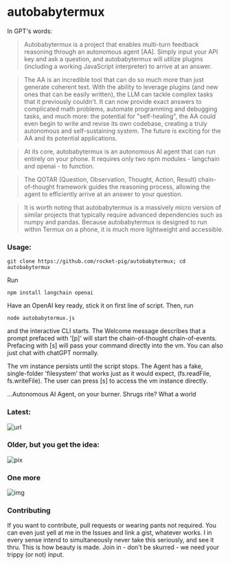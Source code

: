 # autobabytermux

In GPT's words:

>Autobabytermux is a project that enables multi-turn feedback reasoning through an autonomous agent [AA]. Simply input your API key and ask a question, and autobabytermux will utilize plugins (including a working JavaScript interpreter) to arrive at an answer. 

>The AA is an incredible tool that can do so much more than just generate coherent text. With the ability to leverage plugins (and new ones that can be easily written), the LLM can tackle complex tasks that it previously couldn't. It can now provide exact answers to complicated math problems, automate programming and debugging tasks, and much more: the potential for "self-healing", the AA could even begin to write and revise its own codebase, creating a truly autonomous and self-sustaining system. The future is exciting for the AA and its potential applications.

>At its core, autobabytermux is an autonomous AI agent that can run entirely on your phone. It requires only two npm modules - langchain and openai - to function. 

>The QOTAR (Question, Observation, Thought, Action, Result) chain-of-thought framework guides the reasoning process, allowing the agent to efficiently arrive at an answer to your question. 

>It is worth noting that autobabytermux is a massively micro version of similar projects that typically require advanced dependencies such as numpy and pandas. Because autobabytermux is designed to run within Termux on a phone, it is much more lightweight and accessible. 




### Usage:

```git clone https://github.com/rocket-pig/autobabytermux; cd autobabytermux```

 Run 

```npm install langchain openai```

Have an OpenAI key ready, stick it on first line of script.  Then, run

```node autobabytermux.js``` 

and the interactive CLI starts. The Welcome message describes that a prompt prefaced with '[p]' will start the chain-of-thought chain-of-events. Prefacing with [s] will pass your command directly into the vm. You can also just chat with chatGPT normally.

The vm instance persists until the script stops.  The Agent has a fake, single-folder 'filesystem' that works just as it would expect, (fs.readFile, fs.writeFile).  The user can press [s] to access the 
vm instance directly.

...Autonomous AI Agent, on your burner. Shrugs rite? What a world

### Latest:

![url](https://i.ibb.co/bvsL8vs/Screenshot-2023-05-03-22-51-35.png)


### Older, but you get the idea:

![pix](https://i.ibb.co/12SdWkF/Screenshot-2023-05-02-19-24-40.png)


### One more

![img](https://i.ibb.co/6JnYq2B/Screenshot-2023-05-02-17-54-40.png)


### Contributing

If you want to contribute, pull requests or wearing pants not required. 
You can even just yell at me in the Issues and link a gist, whatever works.  I in every sense intend to simultaneously never take this seriously, and see it thru. This is how beauty is made. Join in - don't be skurred - we need your trippy (or not) input.
